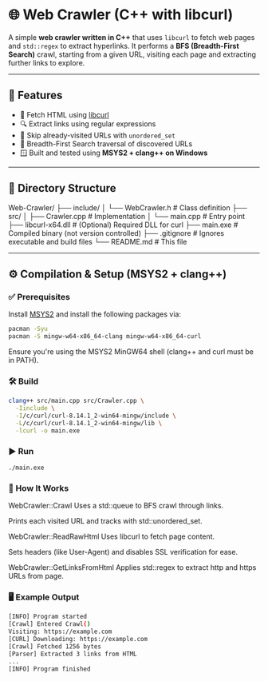 # 🌐 Web Crawler (C++ with libcurl)

A simple **web crawler written in C++** that uses `libcurl` to fetch web pages and `std::regex` to extract hyperlinks. It performs a **BFS (Breadth-First Search)** crawl, starting from a given URL, visiting each page and extracting further links to explore.

---

## 🚀 Features

- 🔗 Fetch HTML using [libcurl](https://curl.se/libcurl/)
- 🔍 Extract links using regular expressions
- 🚫 Skip already-visited URLs with `unordered_set`
- 🧠 Breadth-First Search traversal of discovered URLs
- 🪟 Built and tested using **MSYS2 + clang++ on Windows**

---

## 📁 Directory Structure

Web-Crawler/
├── include/
│ └── WebCrawler.h # Class definition
├── src/
│ ├── Crawler.cpp # Implementation
│ └── main.cpp # Entry point
├── libcurl-x64.dll # (Optional) Required DLL for curl
├── main.exe # Compiled binary (not version controlled)
├── .gitignore # Ignores executable and build files
└── README.md # This file


---

## ⚙️ Compilation & Setup (MSYS2 + clang++)

### ✅ Prerequisites

Install [MSYS2](https://www.msys2.org/) and install the following packages via:

```bash
pacman -Syu
pacman -S mingw-w64-x86_64-clang mingw-w64-x86_64-curl
```
Ensure you're using the MSYS2 MinGW64 shell (clang++ and curl must be in PATH).

### 🛠️ Build

```bash
clang++ src/main.cpp src/Crawler.cpp \
  -Iinclude \
  -I/c/curl/curl-8.14.1_2-win64-mingw/include \
  -L/c/curl/curl-8.14.1_2-win64-mingw/lib \
  -lcurl -o main.exe
```

### ▶️ Run
```bash
./main.exe
```

### 🧠 How It Works
WebCrawler::Crawl
Uses a std::queue to BFS crawl through links.

Prints each visited URL and tracks with std::unordered_set.

WebCrawler::ReadRawHtml
Uses libcurl to fetch page content.

Sets headers (like User-Agent) and disables SSL verification for ease.

WebCrawler::GetLinksFromHtml
Applies std::regex to extract http and https URLs from page.


### 🖥️ Example Output

```bash
[INFO] Program started
[Crawl] Entered Crawl()
Visiting: https://example.com
[CURL] Downloading: https://example.com
[Crawl] Fetched 1256 bytes
[Parser] Extracted 3 links from HTML
...
[INFO] Program finished
```


